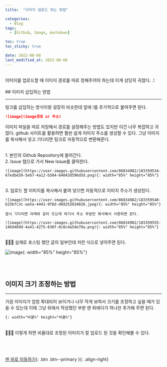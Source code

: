 ```yaml
---
title:  "이미지 업로드 하는 방법" 

categories:
  - Blog
tags:
  - [Github, Image, markdown]

toc: true
toc_sticky: true

date: 2022-08-08
last_modified_at: 2022-08-08
---
```


<br/> 
이미지를 업로드할 때 이미지 경로를 따로 정해주어야 하는데 이게 상당히 귀찮다. .!
<br/> <br/> 
## 이미지 삽입하는 방법

---

링크를 삽입하는 방식이랑 굉장히 비슷한데 앞에 !를 추가적으로 붙여주면 된다. 

```markdown
![image](image경로 or 주소)
```
  
이미지 파일을 따로 저장해서 경로를 설정해주는 방법도 있지만 이건 너무 복잡하고 귀찮다. github 사이트를 활용하면 훨씬 쉽게 이미지 주소를 생성할 수 있다. 그냥 이미지를 복사해서 넣고 기다리면 링크로 자동적으로 변환해준다.   

  
<br/> 
1. 본인의 Github Repository에 들어간다.  
<br/> 
2. Issue 탭으로 가서 New Issue를 클릭한다.   
    
    ![image](https://user-images.githubusercontent.com/86834982/183359534-67edbe59-5e67-4a12-b584-84043d596d5d.png){: width="85%" height="85%"}
    
<br/> 
3. 업로드 할 이미지를 복사해서 붙여 넣으면 자동적으로 이미지 주소가 생성된다.   
    
    ![image](https://user-images.githubusercontent.com/86834982/183359540-b25bfc3c-aa5a-4441-9f8d-d68253034826.jpeg){: width="85%" height="85%"}
    
    잠시 기다리면 아래와 같이 뜨는데 여기서 주소 부분만 복사해서 사용하면 된다.
    
    ![image](https://user-images.githubusercontent.com/86834982/183359555-14b9469d-4a41-4275-838f-0c0c4a5de70a.png){: width="85%" height="85%"}
    
    
<br/> 
💁🏻‍♀️ 실제로 포스팅 했던 글의 일부인데 저런 식으로 넣어주면 된다. 

![image](https://user-images.githubusercontent.com/86834982/183359767-833afc96-9e2b-4c79-8b17-896193530e10.png){: width="85%" height="85%"}

     

<br/> <br/> 
## 이미지 크기 조정하는 방법

---

가끔 이미지가 엄청 확대되어 보이거나 너무 작게 보여서 크기를 조정하고 싶을 때가 있을 수 있는데 이때 그냥 위에서 작성했던 부분 맨 뒤에다가 하나만 추가해 주면 된다. 

```markdown
{: width="비율%" height="비율%"}
```
<br/> 
💁🏻‍♀️ 이렇게 하면 비율대로 조정된 이미지가 잘 업로드 된 것을 확인해볼 수 있다.
<br/> <br/> 


<br/><br/>
[맨 위로 이동하기](#){: .btn .btn--primary }{: .align-right}
